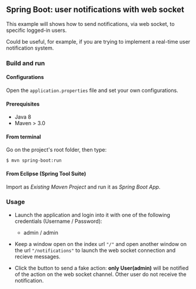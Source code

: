 ## Spring Boot: user notifications with web socket ##

This example will shows how to send notifications, via web socket, to specific logged-in users.

Could be useful, for example, if you are trying to implement a real-time user notification system.

### Build and run

#### Configurations

Open the `application.properties` file and set your own configurations.

#### Prerequisites

- Java 8
- Maven > 3.0

#### From terminal

Go on the project's root folder, then type:

    $ mvn spring-boot:run

#### From Eclipse (Spring Tool Suite)

Import as *Existing Maven Project* and run it as *Spring Boot App*.


### Usage

- Launch the application and login into it with one of the following credentials (Username / Password):
    * admin / admin

- Keep a window open on the index url `"/"` and open another window on the url
  `"/notifications"` to launch the web socket connection and recieve messages.
- Click the button to send a fake action: **only User(admin)** will be notified of
  the action on the web socket channel. Other user do not receive the notification.